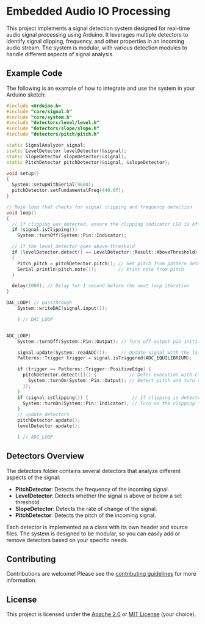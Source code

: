# Embedded Audio IO Processing

This project implements a signal detection system designed for real-time audio signal processing using Arduino. It leverages multiple detectors to identify signal clipping, frequency, and other properties in an incoming audio stream. The system is modular, with various detection modules to handle different aspects of signal analysis.

## Example Code

The following is an example of how to integrate and use the system in your Arduino sketch:

```cpp
#include <Arduino.h>
#include "core/signal.h"
#include "core/system.h"
#include "detectors/level/level.h"
#include "detectors/slope/slope.h"
#include "detectors/pitch/pitch.h"

static SignalAnalyzer signal;
static LevelDetector levelDetector(&signal);
static SlopeDetector slopeDetector(&signal);
static PitchDetector pitchDetector(&signal, &slopeDetector);

void setup()
{
  System::setupWithSerial(9600);
  pitchDetector.setFundamentalFreq(440.0f);
}

// Main loop that checks for signal clipping and frequency detection
void loop()
{
  // If clipping was detected, ensure the clipping indicator LED is off
  if (signal.isClipping())
    System::turnOff(System::Pin::Indicator);

  // If the level detector goes above-threshold
  if (levelDetector.detect() == LevelDetector::Result::AboveThreshold)
  {
    Pitch pitch = pitchDetector.pitch(); // Get pitch from pattern detector
    Serial.println(pitch.note());        // Print note from pitch
  }

  delay(1000); // Delay for 1 second before the next loop iteration
}

DAC_LOOP( // passthrough
    System::writeDAC(signal.input());

    ) // DAC_LOOP


ADC_LOOP(
    System::turnOff(System::Pin::Output); // Turn off output pin initially

    signal.update(System::readADC());     // Update signal with the latest ADC value
    Patterns::Trigger trigger = signal.isTriggered(ADC_EQUILIBRIUM);

    if (trigger == Patterns::Trigger::PositiveEdge) {
      pitchDetector.detect([]() {            // Defer execution with closure
        System::turnOn(System::Pin::Output); // Detect pitch and turn on output pin
      });
    }
    if (signal.isClipping()) {                // If clipping is detected
      System::turnOn(System::Pin::Indicator); // Turn on the clipping indicator LED
    }
    // update detectors
    pitchDetector.update();
    levelDetector.update();

    ) // ADC_LOOP
```

## Detectors Overview

The detectors folder contains several detectors that analyze different aspects of the signal:

- **PitchDetector**: Detects the frequency of the incoming signal.
- **LevelDetector**: Detects whether the signal is above or below a set threshold.
- **SlopeDetector**: Detects the rate of change of the signal.
- **PitchDetector**: Detects the pitch of the incoming signal.

Each detector is implemented as a class with its own header and source files. The system is designed to be modular, so you can easily add or remove detectors based on your specific needs.

## Contributing

Contributions are welcome! Please see the [contributing guidelines](CONTRIBUTING.md) for more information.

## License

This project is licensed under the [Apache 2.0](LICENSE-APACHE) or [MIT License](LICENSE-MIT) (your choice).
